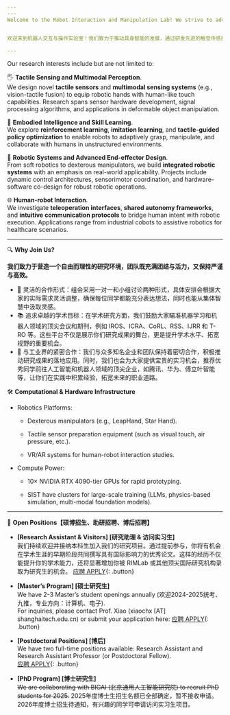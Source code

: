 ```yaml
---
---
Welcome to the Robot Interaction and Manipulation Lab! We strive to advance the field of Embodied AI by developing cutting-edge tactile sensing technologies and pioneering new human-robot interaction paradigms. Our goal is to empower robots to perform complex manipulation tasks in unstructured real-world environments.


欢迎来到机器人交互与操作实验室！我们致力于推动具身智能的发展，通过研发先进的触觉传感技术和新型人机交互范式，使机器人能够在非结构化环境中高效完成复杂操作任务。

---
```


Our research interests include but are not limited to:

🖐️ **Tactile Sensing and Multimodal Perception**.   
We design novel **tactile sensors** and **multimodal sensing systems** (e.g., vision-tactile fusion) to equip robotic hands with human-like touch capabilities. Research spans sensor hardware development, signal processing algorithms, and applications in deformable object manipulation.

🧠 **Embodied Intelligence and Skill Learning**.   
We explore **reinforcement learning**, **imitation learning**, and **tactile-guided policy optimization** to enable robots to adaptively grasp, manipulate, and collaborate with humans in unstructured environments.

🤖 **Robotic Systems and Advanced End-effector Design**.  
From soft robotics to dexterous manipulators, we build **integrated robotic systems** with an emphasis on real-world applicability. Projects include dynamic control architectures, sensorimotor coordination, and hardware-software co-design for robust robotic operations.

🌐 **Human-robot Interaction**.   
We investigate **teleoperation interfaces**, **shared autonomy frameworks**, and **intuitive communication protocols** to bridge human intent with robotic execution. Applications range from industrial cobots to assistive robotics for healthcare scenarios.

---

🔍 **Why Join Us?**

**我们致力于营造一个自由而理性的研究环境，团队既充满团结与活力，又保持严谨与高效。**

- 🔄 灵活的合作形式：组会采用一对一和小组讨论两种形式，具体安排会根据大家的实际需求灵活调整，确保每位同学都能充分表达想法，同时也能从集体智慧中汲取灵感。
- 📚 追求卓越的学术目标：在学术研究方面，我们鼓励大家瞄准机器学习和机器人领域的顶尖会议和期刊，例如 IROS、ICRA、CoRL、RSS、IJRR 和 T-RO 等。这些平台不仅是展示你们研究成果的舞台，更是提升学术水平、拓宽视野的重要机会。
- 🤝 与工业界的紧密合作：我们与众多知名企业和团队保持着密切合作，积极推动研究成果的落地应用。同时，我们也会为大家提供宝贵的实习机会，推荐优秀同学前往人工智能和机器人领域的顶尖企业，如腾讯、华为、傅立叶智能等，让你们在实践中积累经验，拓宽未来的职业道路。

🛠️ **Computational & Hardware Infrastructure**
- Robotics Platforms:

  - Dexterous manipulators (e.g., LeapHand, Star Hand).

  - Tactile sensor preparation equipment (such as visual touch, air pressure, etc.).

  - VR/AR systems for human-robot interaction studies.

- Compute Power:

  - 10× NVIDIA RTX 4090-tier GPUs for rapid prototyping.

  - SIST have clusters for large-scale training (LLMs, physics-based simulation, multi-modal foundation models).
---
🌟 **Open Positions【硕博招生、助研招聘、博后招聘】**  
- **[Research Assistant & Visitors] [研究助理 & 访问实习生]**  
  我们持续欢迎并接纳本科生加入我们的研究项目。通过提前参与，你将有机会在学术生涯的早期阶段共同撰写具有国际影响力的优秀论文。这样的经历不仅能提升你的学术能力，还将显著增加你被 RIMLab 或其他顶尖国际研究机构录取为研究生的机会。
  [应聘 APPLY](https://l1l6pvkmmmw.feishu.cn/share/base/form/shrcnSqulK34HeHeSwWuzwVkxMd){: .button}

- **[Master’s Program] [硕士研究生]**  
  We have 2-3 Master’s student openings annually (欢迎2024-2025统考、九推，专业方向：计算机、电子).  
  For inquiries, please contact Prof. Xiao (xiaochx [AT] shanghaitech.edu.cn) or submit your application here: [应聘 APPLY](https://l1l6pvkmmmw.feishu.cn/share/base/form/shrcnSqulK34HeHeSwWuzwVkxMd){: .button}

- **[Postdoctoral Positions]  [博后]**  
  We have two full-time positions available: Research Assistant and Research Assistant Professor (or Postdoctoral Fellow).  
  [应聘 APPLY](https://l1l6pvkmmmw.feishu.cn/share/base/form/shrcnSqulK34HeHeSwWuzwVkxMd){: .button}

- **[PhD Program]  [博士研究生]**  
  ~~We are collaborating with BIGAI (北京通用人工智能研究院) to recruit PhD students for 2025.~~  2025年度博士生招生名额已全部确定，暂不接收申请。2026年度博士招生待通知，有兴趣的同学可申请访问实习生项目。


